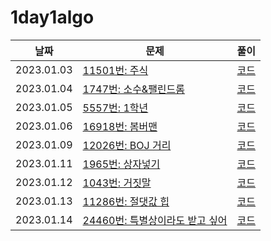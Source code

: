 # 1day1algo

| 날짜       | 문제                                                                     | 풀이                                                             |
| ---------- | ------------------------------------------------------------------------ | ---------------------------------------------------------------- |
| 2023.01.03 | [11501번: 주식](https://www.acmicpc.net/problem/11501)                   | [코드](https://github.com/1217jdk/1day1algo/tree/main/BOJ/11501) |
| 2023.01.04 | [1747번: 소수&팰린드롬](https://www.acmicpc.net/problem/1747)            | [코드](https://github.com/1217jdk/1day1algo/tree/main/BOJ/1747)  |
| 2023.01.05 | [5557번: 1학년](https://www.acmicpc.net/problem/5557)                    | [코드](https://github.com/1217jdk/1day1algo/tree/main/BOJ/5557)  |
| 2023.01.06 | [16918번: 봄버맨](https://www.acmicpc.net/problem/16918)                 | [코드](https://github.com/1217jdk/1day1algo/tree/main/BOJ/16918) |
| 2023.01.09 | [12026번: BOJ 거리](https://www.acmicpc.net/problem/12026)               | [코드](https://github.com/1217jdk/1day1algo/tree/main/BOJ/12026) |
| 2023.01.11 | [1965번: 상자넣기](https://www.acmicpc.net/problem/1965)                 | [코드](https://github.com/1217jdk/1day1algo/tree/main/BOJ/1965)  |
| 2023.01.12 | [1043번: 거짓말](https://www.acmicpc.net/problem/1043)                   | [코드](https://github.com/1217jdk/1day1algo/tree/main/BOJ/1043)  |
| 2023.01.13 | [11286번: 절댓값 힙](https://www.acmicpc.net/problem/11286)              | [코드](https://github.com/1217jdk/1day1algo/tree/main/BOJ/11286) |
| 2023.01.14 | [24460번: 특별상이라도 받고 싶어](https://www.acmicpc.net/problem/24460) | [코드](https://github.com/1217jdk/1day1algo/tree/main/BOJ/24460) |
